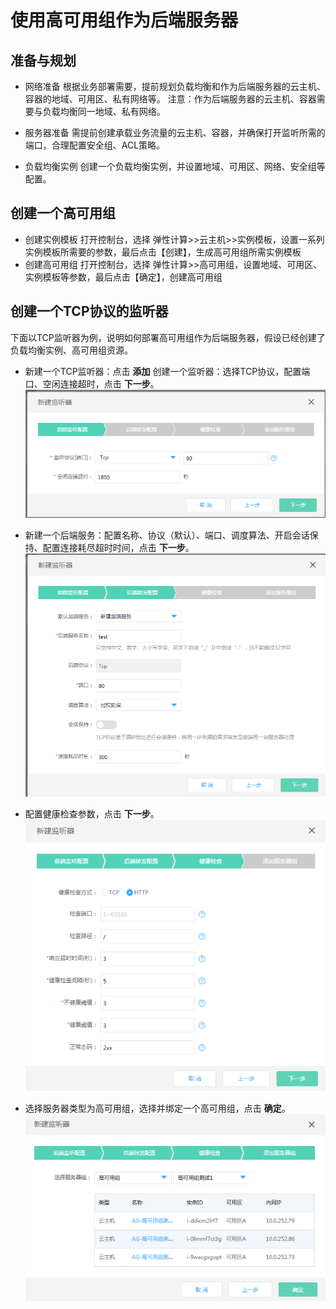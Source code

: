 # 使用高可用组作为后端服务器

## 准备与规划

- 网络准备
根据业务部署需要，提前规划负载均衡和作为后端服务器的云主机、容器的地域、可用区、私有网络等。
注意：作为后端服务器的云主机、容器需要与负载均衡同一地域、私有网络。

- 服务器准备
需提前创建承载业务流量的云主机、容器，并确保打开监听所需的端口，合理配置安全组、ACL策略。

- 负载均衡实例
创建一个负载均衡实例，并设置地域、可用区、网络、安全组等配置。

## 创建一个高可用组

- 创建实例模板
   打开控制台，选择 弹性计算>>云主机>>实例模板，设置一系列实例模板所需要的参数，最后点击【创建】，生成高可用组所需实例模板
- 创建高可用组
   打开控制台，选择 弹性计算>>高可用组，设置地域、可用区、实例模板等参数，最后点击【确定】，创建高可用组

## 创建一个TCP协议的监听器
下面以TCP监听器为例，说明如何部署高可用组作为后端服务器，假设已经创建了负载均衡实例、高可用组资源。
 - 新建一个TCP监听器：点击 **添加** 创建一个监听器：选择TCP协议，配置端口、空闲连接超时，点击 **下一步**。
![NLB前端监听设置](../../../../image/Networking/NLB/NLB-022.png)

- 新建一个后端服务：配置名称、协议（默认）、端口、调度算法、开启会话保持、配置连接耗尽超时时间，点击 **下一步**。
![NLB后端转发设置](../../../../image/Networking/NLB/NLB-023.png)

- 配置健康检查参数，点击 **下一步**。
![NLB健康检查设置](../../../../image/Networking/NLB/NLB-029.png)

- 选择服务器类型为高可用组，选择并绑定一个高可用组，点击 **确定**。
![NLB服务器组设置](../../../../image/Networking/NLB/NLB-095.png)
